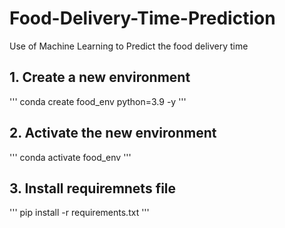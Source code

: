 # Food-Delivery-Time-Prediction
Use of Machine Learning to Predict the food delivery time


## 1. Create a new environment
'''
conda create food_env python=3.9 -y
'''

## 2. Activate the new environment

'''
conda activate food_env
'''

## 3. Install requiremnets file
'''
pip install -r requirements.txt
'''